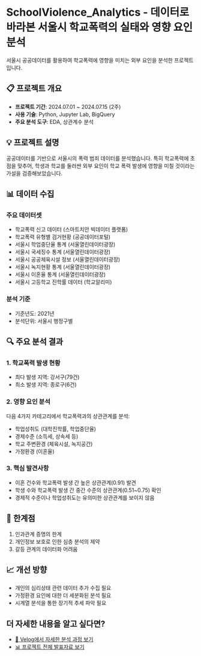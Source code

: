 # SchoolViolence_Analytics - 데이터로 바라본 서울시 학교폭력의 실태와 영향 요인 분석
서울시 공공데이터를 활용하여 학교폭력에 영향을 미치는 외부 요인을 분석한 프로젝트입니다.

## 📋 프로젝트 개요
- **프로젝트 기간**: 2024.07.01 ~ 2024.07.15 (2주)
- **사용 기술**: Python, Jupyter Lab, BigQuery
- **주요 분석 도구**: EDA, 상관계수 분석

## 💡 프로젝트 설명
공공데이터를 기반으로 서울시의 폭력 범죄 데이터를 분석했습니다. 특히 학교폭력에 초점을 맞추어, 학생과 학교를 둘러싼 외부 요인이 학교 폭력 발생에 영향을 미칠 것이라는 가설을 검증해보았습니다.

## 📊 데이터 수집
### 주요 데이터셋
- 학교폭력 신고 데이터 (스마트치안 빅데이터 플랫폼)
- 학교폭력 유형별 검거현황 (공공데이터포털)
- 서울시 학업중단율 통계 (서울열린데이터광장)
- 서울시 국세징수 통계 (서울열린데이터광장)
- 서울시 공공체육시설 정보 (서울열린데이터광장)
- 서울시 녹지현황 통계 (서울열린데이터광장)
- 서울시 이혼율 통계 (서울열린데이터광장)
- 서울시 고등학교 진학률 데이터 (학교알리미)

### 분석 기준
- 기준년도: 2021년
- 분석단위: 서울시 행정구별

## 🔍 주요 분석 결과
### 1. 학교폭력 발생 현황
- 최다 발생 지역: 강서구(79건)
- 최소 발생 지역: 종로구(6건)

### 2. 영향 요인 분석
다음 4가지 카테고리에서 학교폭력과의 상관관계를 분석:
- 학업성취도 (대학진학률, 학업중단율)
- 경제수준 (소득세, 상속세 등)
- 학교 주변환경 (체육시설, 녹지공간)
- 가정환경 (이혼율)

### 3. 핵심 발견사항
- 이혼 건수와 학교폭력 발생 간 높은 상관관계(0.91) 발견
- 학생 수와 학교폭력 발생 간 중간 수준의 상관관계(0.51~0.75) 확인
- 경제적 수준이나 학업성취도는 유의미한 상관관계를 보이지 않음

## 🔎 한계점
1. 인과관계 증명의 한계
2. 개인정보 보호로 인한 심층 분석의 제약
3. 갈등 관계의 데이터화 어려움

## 📈 개선 방향
- 개인의 심리상태 관련 데이터 추가 수집 필요
- 가정환경 요인에 대한 더 세분화된 분석 필요
- 시계열 분석을 통한 장기적 추세 파악 필요

## 더 자세한 내용을 알고 싶다면? 
- [📃 Velog에서 자세한 분석 과정 보기](https://velog.io/@peng_data/%ED%95%99%EA%B5%90%ED%8F%AD%EB%A0%A5%EC%97%90-%EC%98%81%ED%96%A5%EC%9D%84-%EB%AF%B8%EC%B9%98%EB%8A%94-%EC%99%B8%EB%B6%80%EC%9A%94%EC%9D%B8%EC%9D%B4-%EC%9E%88%EC%9D%84%EA%B9%8C)
- [📊 프로젝트 전체 발표자료 보기]()
